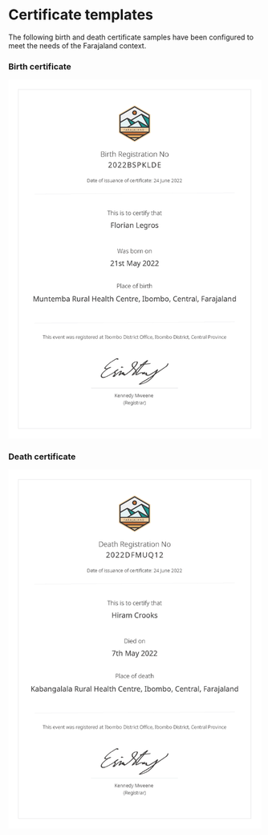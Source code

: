 # Certificate templates

The following birth and death certificate samples have been configured to meet the needs of the Farajaland context.

### Birth certificate

![](<../../../.gitbook/assets/Farajaland birth certificate.png>)

### Death certificate

![](<../../../.gitbook/assets/Farajaland death certificate.png>)

###
